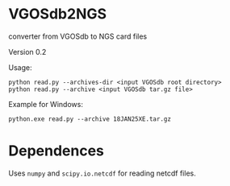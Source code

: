 # VGOSdb2NGS
converter from VGOSdb to NGS card files

Version 0.2

Usage:

```
python read.py --archives-dir <input VGOSdb root directory>
python read.py --archive <input VGOSdb tar.gz file>
```

Example for Windows:
```
python.exe read.py --archive 18JAN25XE.tar.gz
```

# Dependences

Uses `numpy` and `scipy.io.netcdf` for reading netcdf files.
